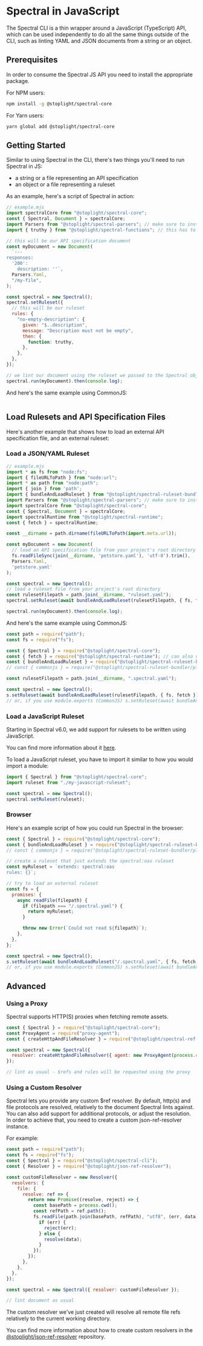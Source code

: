 # Spectral in JavaScript

The Spectral CLI is a thin wrapper around a JavaScript (TypeScript) API, which can be used independently to do all the same things outside of the CLI, such as linting YAML and JSON documents from a string or an object.

## Prerequisites

In order to consume the Spectral JS API you need to install the appropriate package.

For NPM users:

```bash
npm install -g @stoplight/spectral-core
```

For Yarn users:

```bash
yarn global add @stoplight/spectral-core
```

## Getting Started

Similar to using Spectral in the CLI, there's two things you'll need to run Spectral in JS:

- a string or a file representing an API specification
- an object or a file representing a ruleset

As an example, here's a script of Spectral in action:

```js
// example.mjs
import spectralCore from "@stoplight/spectral-core";
const { Spectral, Document } = spectralCore;
import Parsers from "@stoplight/spectral-parsers"; // make sure to install the package if you intend to use default parsers!
import { truthy } from "@stoplight/spectral-functions"; // this has to be installed as well

// this will be our API specification document
const myDocument = new Document(
  `---
responses:
  '200':
    description: ''`,
  Parsers.Yaml,
  "/my-file",
);

const spectral = new Spectral();
spectral.setRuleset({
  // this will be our ruleset
  rules: {
    "no-empty-description": {
      given: "$..description",
      message: "Description must not be empty",
      then: {
        function: truthy,
      },
    },
  },
});

// we lint our document using the ruleset we passed to the Spectral object
spectral.run(myDocument).then(console.log);
```

And here's the same example using CommonJS:

```js
```

## Load Rulesets and API Specification Files

Here's another example that shows how to load an external API specification file, and an external ruleset:

### Load a JSON/YAML Ruleset

```js
// example.mjs
import * as fs from "node:fs";
import { fileURLToPath } from "node:url";
import * as path from "node:path";
import { join } from 'path';
import { bundleAndLoadRuleset } from "@stoplight/spectral-ruleset-bundler/with-loader";
import Parsers from "@stoplight/spectral-parsers"; // make sure to install the package if you intend to use default parsers!
import spectralCore from "@stoplight/spectral-core";
const { Spectral, Document } = spectralCore;
import spectralRuntime from "@stoplight/spectral-runtime";
const { fetch } = spectralRuntime;

const __dirname = path.dirname(fileURLToPath(import.meta.url));

const myDocument = new Document(
  // load an API specification file from your project's root directory
  fs.readFileSync(join(__dirname, 'petstore.yaml'), 'utf-8').trim(),
  Parsers.Yaml,
  'petstore.yaml'
);

const spectral = new Spectral();
// load a ruleset file from your project's root directory
const rulesetFilepath = path.join(__dirname, "ruleset.yaml");
spectral.setRuleset(await bundleAndLoadRuleset(rulesetFilepath, { fs, fetch }));

spectral.run(myDocument).then(console.log);
```

And here's the same example using CommonJS:

```js
const path = require("path");
const fs = require("fs");

const { Spectral } = require("@stoplight/spectral-core");
const { fetch } = require("@stoplight/spectral-runtime"); // can also use isomorphic-fetch, etc.. If you ruleset does not reference any external assets, you can provide some stub instead.
const { bundleAndLoadRuleset } = require("@stoplight/spectral-ruleset-bundler/with-loader");
// const { commonjs } = require("@stoplight/spectral-ruleset-bundler/plugins/commonjs"); needed if you want to use CommonJS

const rulesetFilepath = path.join(__dirname, ".spectral.yaml");

const spectral = new Spectral();
s.setRuleset(await bundleAndLoadRuleset(rulesetFilepath, { fs, fetch }));
// or, if you use module.exports (CommonJS) s.setRuleset(await bundleAndLoadRuleset(rulesetFilepath, { fs, fetch }), [commonjs()]);
```

### Load a JavaScript Ruleset

Starting in Spectral v6.0, we add support for rulesets to be written using JavaScript. 

You can find more information about it [here](./4-custom-rulesets.md#alternative-js-ruleset-format).

To load a JavaScript ruleset, you have to import it similar to how you would import a module:

```js
import { Spectral } from "@stoplight/spectral-core";
import ruleset from "./my-javascript-ruleset";

const spectral = new Spectral();
spectral.setRuleset(ruleset);
```

### Browser

Here's an example script of how you could run Spectral in the browser:

```js
const { Spectral } = require("@stoplight/spectral-core");
const { bundleAndLoadRuleset } = require("@stoplight/spectral-ruleset-bundler/with-loader");
// const { commonjs } = require("@stoplight/spectral-ruleset-bundler/plugins/commonjs"); needed if you want to use CommonJS

// create a ruleset that just extends the spectral:oas ruleset
const myRuleset = `extends: spectral:oas
rules: {}`;

// try to load an external ruleset
const fs = {
  promises: {
    async readFile(filepath) {
      if (filepath === "/.spectral.yaml") {
        return myRuleset;
      }

      throw new Error(`Could not read ${filepath}`);
    },
  },
};

const spectral = new Spectral();
s.setRuleset(await bundleAndLoadRuleset("/.spectral.yaml", { fs, fetch }));
// or, if you use module.exports (CommonJS) s.setRuleset(await bundleAndLoadRuleset(rulesetFilepath, { fs, fetch }), [commonjs()]);
```

## Advanced

### Using a Proxy

Spectral supports HTTP(S) proxies when fetching remote assets.

```js
const { Spectral } = require("@stoplight/spectral-core");
const ProxyAgent = require("proxy-agent");
const { createHttpAndFileResolver } = require("@stoplight/spectral-ref-resolver");

const spectral = new Spectral({
  resolver: createHttpAndFileResolver({ agent: new ProxyAgent(process.env.PROXY) }),
});

// lint as usual - $refs and rules will be requested using the proxy
```

### Using a Custom Resolver

Spectral lets you provide any custom \$ref resolver. By default, http(s) and file protocols are resolved, relatively to
the document Spectral lints against. You can also add support for additional protocols, or adjust the resolution. In order to achieve that, you need to create a custom json-ref-resolver instance.

For example:

```js
const path = require("path");
const fs = require("fs");
const { Spectral } = require("@stoplight/spectral-cli");
const { Resolver } = require("@stoplight/json-ref-resolver");

const customFileResolver = new Resolver({
  resolvers: {
    file: {
      resolve: ref => {
        return new Promise((resolve, reject) => {
          const basePath = process.cwd();
          const refPath = ref.path();
          fs.readFile(path.join(basePath, refPath), "utf8", (err, data) => {
            if (err) {
              reject(err);
            } else {
              resolve(data);
            }
          });
        });
      },
    },
  },
});

const spectral = new Spectral({ resolver: customFileResolver });

// lint document as usual
```

The custom resolver we've just created will resolve all remote file refs relatively to the current working directory.

You can find more information about how to create custom resolvers in
the [@stoplight/json-ref-resolver](https://github.com/stoplightio/json-ref-resolver) repository.